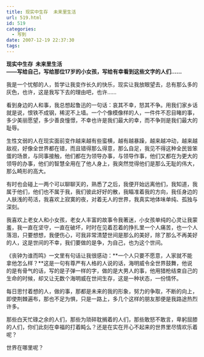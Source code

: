 ```yaml
---
title: 现实中生存  未来里生活
url: 519.html
id: 519
categories:
  - 写到
date: 2007-12-19 22:37:30
tags:
---
```


**现实中生存  未来里生活  
——写给自己，写给那位17岁的小女孩，写给有幸看到这些文字的人们……**

  
我是一个忧郁的人，哲学让我变作长久的快乐，现实让我放眼望去，总有那么多的灰色，也许，这是我写下去的理由吧，也许……  
  
看到身边的人和事，我总想起鲁迅的一句话：哀其不幸，怒其不争。用我们家乡话就是说，恨铁不成钢，稀泥不上墙。一个个像模像样的人，一件件不忍目睹的事，多少美丽愿望，多少善良憧憬，不幸也许是我们最大的幸，而不争则是我们最大的耻辱。  
  
生性文弱的人在现实面前变作越来越有些蛮横，越有越暴躁，越来越冲动，越来越敌视，好像全世界都在错，而且错得那么得意，那么自足，我见不得这种全民皆笨蛋的场景，与同事接触，他们都在为领导办事，与领导作事，他们又都在为更大的领导的办事，他们的智慧全用在了他人身上，我突然觉得他们是那么无耻的伟大，那么畸形的高大。  
  
有时也会碰上一两个可以聊聊天的，熟悉了之后，我便开始远离他们，我知道，我属于他们，他们也不属于我，我们彼此好好的散，我瞄准着我的方向，我任身边的人肤浅的苟活，我喜欢上寂寞的夜，对着无人的世界，我真实地体味单纯、孤独与深刻。  
  
我喜欢上老女人和小女孩，老女人丰富的故事令我著迷，小女孩单纯的心灵让我蒙羞，我一直在坚守，一直在破坏，时时在见着忍着的挣扎里一个人痛苦，也一个人落泪，只要想想，我便伤心，可我非常清楚世间是那么的美好，除了那么不再美好的人，这是世间的不幸，我们要做的是争，为自己，也为这个世间。  
  
《丧钟为谁而鸣》一文里有句话让我很感动：**一个人只要不愿意，人家就不能拿他怎么样？**这是一句有尊严有人格的人说的话，海明威令全世界鼓舞，他说的是有骨气的话，写的是子弹一样的字，做的是大男人的事，他用猎枪结束自己的生命的时候，却又让无数个海明威在世间生存，这是一种状态，一份情怀。  
  
每日思忖着想的人，做的事，那都是未来的我的形象，努力的争取，不断的向上，即使荆棘遍布，那也不足为惧，只是一路上，多几个这样的朋友那便是我路途热烈许多。  
  
那些白天忙碌之余的人们，那些为琐碎耽搁着的人们，那些敢怒不敢言，卑躬屈膝的人们，你们此刻在幸福的打着盹么？还是在实在开心不起来的世界里尽情欢乐着呢？  
  
世界在哪里呢？